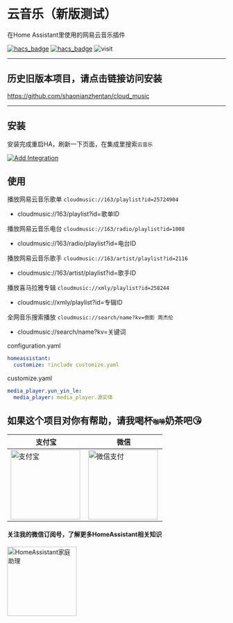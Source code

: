 # 云音乐（新版测试）

在Home Assistant里使用的网易云音乐插件

[![hacs_badge](https://img.shields.io/badge/Home-Assistant-%23049cdb)](https://www.home-assistant.io/)
[![hacs_badge](https://img.shields.io/badge/HACS-Custom-41BDF5.svg)](https://github.com/hacs/integration)
![visit](https://visitor-badge.laobi.icu/badge?page_id=shaonianzhentan.ha_cloud_music&left_text=visit)


---
## 历史旧版本项目，请点击链接访问安装
https://github.com/shaonianzhentan/cloud_music

---

## 安装

安装完成重启HA，刷新一下页面，在集成里搜索`云音乐`

[![Add Integration](https://my.home-assistant.io/badges/config_flow_start.svg)](https://my.home-assistant.io/redirect/config_flow_start?domain=ha_cloud_music)


## 使用

播放网易云音乐歌单 `cloudmusic://163/playlist?id=25724904`
- cloudmusic://163/playlist?id=歌单ID

播放网易云音乐电台 `cloudmusic://163/radio/playlist?id=1008`
- cloudmusic://163/radio/playlist?id=电台ID

播放网易云音乐歌手 `cloudmusic://163/artist/playlist?id=2116`
- cloudmusic://163/artist/playlist?id=歌手ID

播放喜马拉雅专辑 `cloudmusic://xmly/playlist?id=258244`
- cloudmusic://xmly/playlist?id=专辑ID

全网音乐搜索播放 `cloudmusic://search/name?kv=倒影 周杰伦`
- cloudmusic://search/name?kv=关键词


configuration.yaml
```yaml
homeassistant:
  customize: !include customize.yaml
```

customize.yaml
```yaml
media_player.yun_yin_le:
  media_player: media_player.源实体
```

## 如果这个项目对你有帮助，请我喝杯<del style="font-size: 14px;">咖啡</del>奶茶吧😘
|支付宝|微信|
|---|---|
<img src="https://ha.jiluxinqing.com/img/alipay.png" align="left" height="160" width="160" alt="支付宝" title="支付宝">  |  <img src="https://ha.jiluxinqing.com/img/wechat.png" align="left" height="160" width="160" alt="微信支付" title="微信">

#### 关注我的微信订阅号，了解更多HomeAssistant相关知识
<img src="https://ha.jiluxinqing.com/img/wechat-channel.png" height="160" alt="HomeAssistant家庭助理" title="HomeAssistant家庭助理"> 